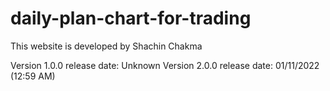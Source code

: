 ﻿# daily-plan-chart-for-trading
 
This website is developed by Shachin Chakma

Version 1.0.0 release date: Unknown
Version 2.0.0 release date: 01/11/2022 (12:59 AM)
